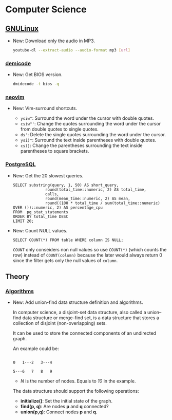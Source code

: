 # Computer Science

## [GNULinux](youtube-dl.md)

* New: Download only the audio in MP3.

    ```bash
    youtube-dl --extract-audio --audio-format mp3 [url]
    ```
    

### [demicode](demicode.md)

* New: Get BIOS version.

    ```bash
    dmidecode -t bios -q
    ```
    

### [neovim](neovim.md)

* New: Vim-surround shortcuts.

    * `ysiw"`: Surround the word under the cursor with double quotes.
    * `csiw"'`: Change the quotes surrounding the word under the cursor from double
      quotes to single quotes.
    * `ds'`: Delete the single quotes surrounding the word under the cursor.
    * `ysi)"`: Surround the text inside parentheses with double quotes.
    * `cs)]`: Change the parentheses surrounding the text inside parentheses to
      square brackets.
    

### [PostgreSQL](postgresql.md)

* New: Get the 20 slowest queries.

    ```psql
    SELECT substring(query, 1, 50) AS short_query,
                  round(total_time::numeric, 2) AS total_time,
                  calls,
                  round(mean_time::numeric, 2) AS mean,
                  round((100 * total_time / sum(total_time::numeric) OVER ())::numeric, 2) AS percentage_cpu
    FROM  pg_stat_statements
    ORDER BY total_time DESC
    LIMIT 20;
    ```
    

* New: Count NULL values.

    ```psql
    SELECT COUNT(*) FROM table WHERE column IS NULL;
    ```
    `COUNT` only conseiders non null values so use `COUNT(*)` (which counts the
    row) instead of `COUNT(column)` because the later would always return 0 since
    the filter gets only the null values of `column`.
    

## Theory

### [Algorithms](union_find.md)

* New: Add union-find data structure definition and algorithms.

    In computer science, a disjoint-set data structure, also called a union–find
    data structure or merge–find set, is a data structure that stores a collection
    of disjoint (non-overlapping) sets.
    
    It can be used to store the connected components of an undirected graph.
    
    An example could be:
    
    ```text
    
    0   1---2   3---4
    
    5---6   7   8   9
    ```
    
    * *N* is the number of nodes. Equals to *10* in the example.
    
    The data structure should support the following operations:
    
    * **initialize()**: Set the initial state of the graph.
    * **find(p, q)**: Are nodes **p** and **q** connected?
    * **union(p,q)**: Connect nodes **p** and **q**.